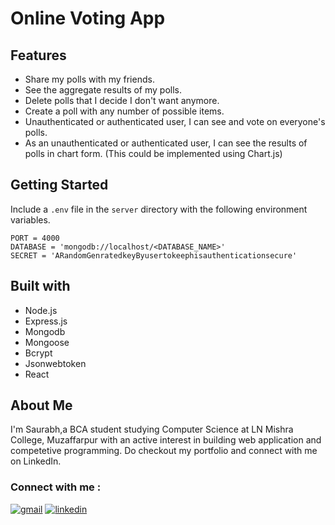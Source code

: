 # Online Voting App

## Features

- Share my polls with my friends.
- See the aggregate results of my polls.
- Delete polls that I decide I don't want anymore.
- Create a poll with any number of possible items.
- Unauthenticated or authenticated user, I can see and vote on everyone's polls.
- As an unauthenticated or authenticated user, I can see the results of polls in chart form. (This could be implemented using Chart.js)

## Getting Started

Include a `.env` file in the `server` directory with the following environment variables.

```
PORT = 4000
DATABASE = 'mongodb://localhost/<DATABASE_NAME>'
SECRET = 'ARandomGenratedkeyByusertokeephisauthenticationsecure'
```

## Built with

- Node.js
- Express.js
- Mongodb
- Mongoose
- Bcrypt
- Jsonwebtoken
- React

## About Me

I'm Saurabh,a BCA student studying Computer Science at LN Mishra College, Muzaffarpur with an active interest in building web application and competetive programming. Do checkout my portfolio and connect with me on LinkedIn.

### Connect with me :

[![gmail](https://img.shields.io/badge/Gmail-D14836?style=for-the-badge&logo=gmail&logoColor=white)](mailto:sk09608425982@gmail.com)
[![linkedin](https://img.shields.io/badge/linkedin-0A66C2?style=for-the-badge&logo=linkedin&logoColor=white)](https://www.linkedin.com/in/saurav-kumar-44649a2b8)